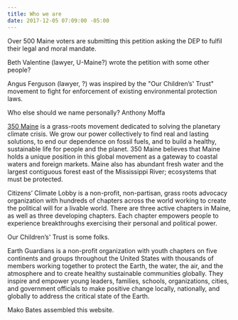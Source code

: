 ```yaml
---
title: Who we are
date: 2017-12-05 07:09:00 -05:00
---
```


Over 500 Maine voters are submitting this petition asking the DEP to fulfil their legal and moral mandate.

Beth Valentine (lawyer, U-Maine?) wrote the petition with some other people?

Angus Ferguson (lawyer, ?) was inspired by the "Our Children’s' Trust" movement to fight for enforcement of existing environmental protection laws.

Who else should we name personally? Anthony Moffa

[350 Maine](http://www.350maine.org/) is a grass-roots movement dedicated to solving the planetary climate crisis. We grow our power collectively to find real and lasting solutions, to end our dependence on fossil fuels, and to build a healthy, sustainable life for people and the planet. 350 Maine believes that Maine holds a unique position in this global movement as a gateway to coastal waters and foreign markets. Maine also has abundant fresh water and the largest contiguous forest east of the Mississippi River; ecosystems that must be protected.

Citizens’ Climate Lobby is a non-profit, non-partisan, grass roots advocacy organization with hundreds of chapters across the world working to create the political will for a livable world. There are three active chapters in Maine, as well as three developing chapters. Each chapter empowers people to experience breakthroughs exercising their personal and political power.

Our Children’s' Trust is some folks.

Earth Guardians is a non-profit organization with youth chapters on five continents and groups throughout the United States with thousands of members working together to protect the Earth, the water, the air, and the atmosphere and to create healthy sustainable communities globally. They inspire and empower young leaders, families, schools, organizations, cities, and government officials to make positive change locally, nationally, and globally to address the critical state of the Earth.

Mako Bates assembled this website.
